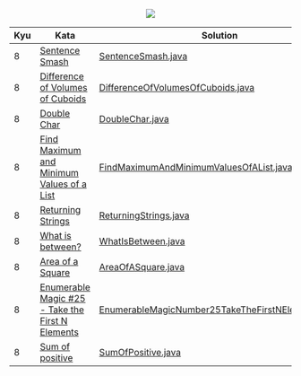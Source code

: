 <p align="center">
    <img src="https://www.codewars.com/users/willpinha/badges/large">
</p>

<table>
<thead>
<tr>
<th>Kyu</th>
<th>Kata</th>
<th>Solution</th>
</tr>
</thead>
<tbody>
<!-- Kyu 1 -->
<!-- next kata 1 -->
<!-- Kyu 2 -->
<!-- next kata 2 -->
<!-- Kyu 3 -->
<!-- next kata 3 -->
<!-- Kyu 4 -->
<!-- next kata 4 -->
<!-- Kyu 5 -->
<!-- next kata 5 -->
<!-- Kyu 6 -->
<!-- next kata 6 -->
<!-- Kyu 7 -->
<!-- next kata 7 -->
<!-- Kyu 8 -->
<tr><td>8</td><td><a href='https://www.codewars.com/kata/53dc23c68a0c93699800041d'>Sentence Smash</a></td><td><a href='src/main/java/codewars/kyu8/SentenceSmash.java'>SentenceSmash.java</a></td></tr>
<tr><td>8</td><td><a href='https://www.codewars.com/kata/58cb43f4256836ed95000f97'>Difference of Volumes of Cuboids</a></td><td><a href='src/main/java/codewars/kyu8/DifferenceOfVolumesOfCuboids.java'>DifferenceOfVolumesOfCuboids.java</a></td></tr>
<tr><td>8</td><td><a href='https://www.codewars.com/kata/56b1f01c247c01db92000076'>Double Char</a></td><td><a href='src/main/java/codewars/kyu8/DoubleChar.java'>DoubleChar.java</a></td></tr>
<tr><td>8</td><td><a href='https://www.codewars.com/kata/577a98a6ae28071780000989'>Find Maximum and Minimum Values of a List</a></td><td><a href='src/main/java/codewars/kyu8/FindMaximumAndMinimumValuesOfAList.java'>FindMaximumAndMinimumValuesOfAList.java</a></td></tr>
<tr><td>8</td><td><a href='https://www.codewars.com/kata/55a70521798b14d4750000a4'>Returning Strings</a></td><td><a href='src/main/java/codewars/kyu8/ReturningStrings.java'>ReturningStrings.java</a></td></tr>
<tr><td>8</td><td><a href='https://www.codewars.com/kata/55ecd718f46fba02e5000029'>What is between?</a></td><td><a href='src/main/java/codewars/kyu8/WhatIsBetween.java'>WhatIsBetween.java</a></td></tr>
<tr><td>8</td><td><a href='https://www.codewars.com/kata/5748838ce2fab90b86001b1a'>Area of a Square</a></td><td><a href='src/main/java/codewars/kyu8/AreaOfASquare.java'>AreaOfASquare.java</a></td></tr>
<tr><td>8</td><td><a href='https://www.codewars.com/kata/545afd0761aa4c3055001386'>Enumerable Magic #25 - Take the First N Elements</a></td><td><a href='src/main/java/codewars/kyu8/EnumerableMagicNumber25TakeTheFirstNElements.java'>EnumerableMagicNumber25TakeTheFirstNElements.java</a></td></tr>
<tr><td>8</td><td><a href='https://www.codewars.com/kata/5715eaedb436cf5606000381'>Sum of positive</a></td><td><a href='src/main/java/codewars/kyu8/SumOfPositive.java'>SumOfPositive.java</a></td></tr>
<!-- next kata 8 -->
</tbody>
</table>
